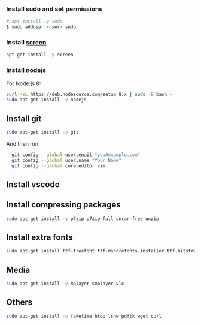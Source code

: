 
### Install sudo and set permissions ###

```bash
# apt install -y sudo
$ sudo adduser <user> sudo
```

### Install [screen][screen] ###
```bash
apt-get install -y screen
```

### Install [nodejs][nodejs] ###
For Node.js 8:
```bash
curl -sL https://deb.nodesource.com/setup_8.x | sudo -E bash -
sudo apt-get install -y nodejs
```

## Install git ##
```bash
sudo apt-get install -y git
```

And then run
```bash
  git config --global user.email "you@example.com"
  git config --global user.name "Your Name"
  git config --global core.editor vim
```

## Install vscode ##

## Install compressing packages ##
```bash
sudo apt-get install -y p7zip p7zip-full unrar-free unzip
```

## Install extra fonts ##
```bash
sudo apt-get install ttf-freefont ttf-mscorefonts-installer ttf-bitstream-vera ttf-dejavu ttf-liberation
```

## Media ##
```bash
sudo apt-get install -y mplayer smplayer vlc
```

## Others ##
```bash
sudo apt-get install -y faketime htop lshw pdftk wget curl
```

[screen]: https://www.gnu.org/software/screen/manual/screen.html
[nodejs]: https://nodejs.org/en/download/package-manager/#debian-and-ubuntu-based-linux-distributions

